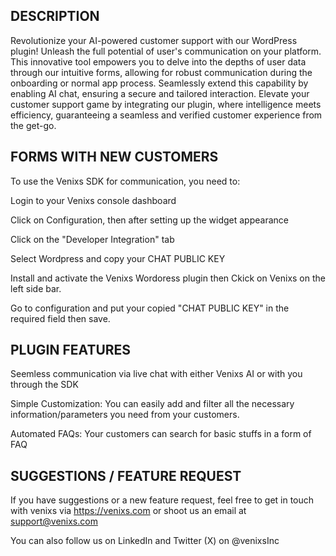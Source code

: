 ## DESCRIPTION

Revolutionize your AI-powered customer support with our WordPress plugin! Unleash the full potential of user's communication on your platform. This innovative tool empowers you to delve into the depths of user data through our intuitive forms, allowing for robust communication during the onboarding or normal app process. Seamlessly extend this capability by enabling AI chat, ensuring a secure and tailored interaction. Elevate your customer support game by integrating our plugin, where intelligence meets efficiency, guaranteeing a seamless and verified customer experience from the get-go.


## FORMS WITH NEW CUSTOMERS

To use the Venixs SDK for communication, you need to: 

 Login to your Venixs console dashboard 

Click on Configuration, then after setting up the widget appearance

Click on the "Developer Integration" tab

Select Wordpress and copy your CHAT PUBLIC KEY

Install and activate the Venixs Wordoress plugin then Ckick on Venixs on the left side bar. 

Go to configuration and put your copied "CHAT PUBLIC KEY" in the required field then save.

## PLUGIN FEATURES

Seemless communication via live chat with either Venixs AI or with you through the SDK

Simple Customization: You can easily add and filter all the necessary information/parameters you need from your customers. 

Automated FAQs: Your customers can search for basic stuffs in a form of FAQ

## SUGGESTIONS / FEATURE REQUEST

If you have suggestions or a new feature request, feel free to get in touch with venixs via https://venixs.com or shoot us an email at support@venixs.com 

You can also follow us on LinkedIn and Twitter (X) on @venixsInc